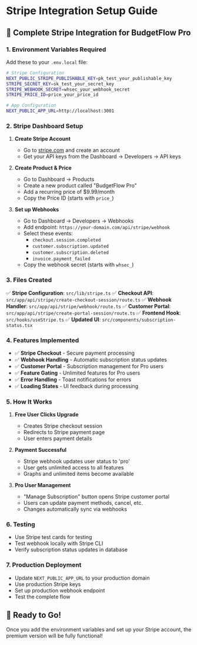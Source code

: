 # Stripe Integration Setup Guide

## 🚀 Complete Stripe Integration for BudgetFlow Pro

### 1. Environment Variables Required

Add these to your `.env.local` file:

```bash
# Stripe Configuration
NEXT_PUBLIC_STRIPE_PUBLISHABLE_KEY=pk_test_your_publishable_key
STRIPE_SECRET_KEY=sk_test_your_secret_key
STRIPE_WEBHOOK_SECRET=whsec_your_webhook_secret
STRIPE_PRICE_ID=price_your_price_id

# App Configuration
NEXT_PUBLIC_APP_URL=http://localhost:3001
```

### 2. Stripe Dashboard Setup

1. **Create Stripe Account**
   - Go to [stripe.com](https://stripe.com) and create an account
   - Get your API keys from the Dashboard → Developers → API keys

2. **Create Product & Price**
   - Go to Dashboard → Products
   - Create a new product called "BudgetFlow Pro"
   - Add a recurring price of $9.99/month
   - Copy the Price ID (starts with `price_`)

3. **Set up Webhooks**
   - Go to Dashboard → Developers → Webhooks
   - Add endpoint: `https://your-domain.com/api/stripe/webhook`
   - Select these events:
     - `checkout.session.completed`
     - `customer.subscription.updated`
     - `customer.subscription.deleted`
     - `invoice.payment_failed`
   - Copy the webhook secret (starts with `whsec_`)

### 3. Files Created

✅ **Stripe Configuration**: `src/lib/stripe.ts`
✅ **Checkout API**: `src/app/api/stripe/create-checkout-session/route.ts`
✅ **Webhook Handler**: `src/app/api/stripe/webhook/route.ts`
✅ **Customer Portal**: `src/app/api/stripe/create-portal-session/route.ts`
✅ **Frontend Hook**: `src/hooks/useStripe.ts`
✅ **Updated UI**: `src/components/subscription-status.tsx`

### 4. Features Implemented

- ✅ **Stripe Checkout** - Secure payment processing
- ✅ **Webhook Handling** - Automatic subscription status updates
- ✅ **Customer Portal** - Subscription management for Pro users
- ✅ **Feature Gating** - Unlimited features for Pro users
- ✅ **Error Handling** - Toast notifications for errors
- ✅ **Loading States** - UI feedback during processing

### 5. How It Works

1. **Free User Clicks Upgrade**
   - Creates Stripe checkout session
   - Redirects to Stripe payment page
   - User enters payment details

2. **Payment Successful**
   - Stripe webhook updates user status to 'pro'
   - User gets unlimited access to all features
   - Graphs and unlimited items become available

3. **Pro User Management**
   - "Manage Subscription" button opens Stripe customer portal
   - Users can update payment methods, cancel, etc.
   - Changes automatically sync via webhooks

### 6. Testing

- Use Stripe test cards for testing
- Test webhook locally with Stripe CLI
- Verify subscription status updates in database

### 7. Production Deployment

- Update `NEXT_PUBLIC_APP_URL` to your production domain
- Use production Stripe keys
- Set up production webhook endpoint
- Test the complete flow

## 🎯 Ready to Go!

Once you add the environment variables and set up your Stripe account, the premium version will be fully functional!
